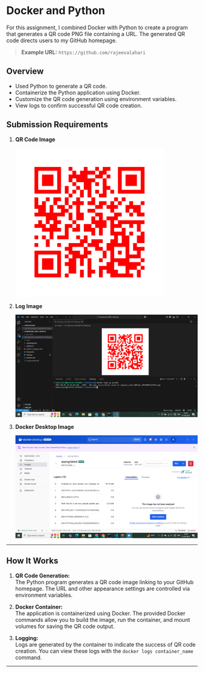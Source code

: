# Docker and Python

For this assignment, I combined Docker with Python to create a program that generates a QR code PNG file containing a URL. The generated QR code directs users to my GitHub homepage.

> **Example URL:** `https://github.com/rajeevalahari`

## Overview

- Used Python to generate a QR code.
- Containerize the Python application using Docker.
- Customize the QR code generation using environment variables.
- View logs to confirm successful QR code creation.

## Submission Requirements

1. **QR Code Image**

   ![QR Code Image](image/QRCode_20250401221949.png)

2. **Log Image**

   ![Log Image](image/Screenshotl.png)

3. **Docker Desktop Image**

   ![Docker Desktop Image](image/Screenshotd.png)

---

## How It Works

1. **QR Code Generation:**  
   The Python program generates a QR code image linking to your GitHub homepage. The URL and other appearance settings are controlled via environment variables.

2. **Docker Container:**  
   The application is containerized using Docker. The provided Docker commands allow you to build the image, run the container, and mount volumes for saving the QR code output.

3. **Logging:**  
   Logs are generated by the container to indicate the success of QR code creation. You can view these logs with the `docker logs container_name` command.

---
